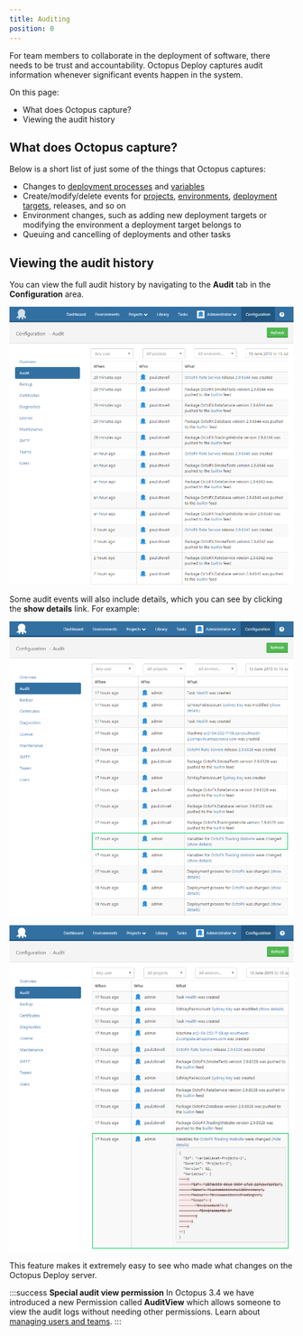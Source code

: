 ```yaml
---
title: Auditing
position: 0
---
```



For team members to collaborate in the deployment of software, there needs to be trust and accountability. Octopus Deploy captures audit information whenever significant events happen in the system.


On this page:


- What does Octopus capture?
- Viewing the audit history

## What does Octopus capture?


Below is a short list of just some of the things that Octopus captures:

- Changes to [deployment processes](/docs/home/deploying-applications.md) and [variables](/docs/home/deploying-applications/variables.md)
- Create/modify/delete events for [projects](/docs/home/key-concepts/projects.md), [environments](/docs/home/key-concepts/environments.md), [deployment targets](/docs/home/deployment-targets.md), releases, and so on
- Environment changes, such as adding new deployment targets or modifying the environment a deployment target belongs to
- Queuing and cancelling of deployments and other tasks


## Viewing the audit history


You can view the full audit history by navigating to the **Audit** tab in the **Configuration** area.


![](/docs/images/3048138/3278051.png)


Some audit events will also include details, which you can see by clicking the **show details** link. For example:


![](/docs/images/3048138/3278050.png)


![](/docs/images/3048138/3278049.png)


This feature makes it extremely easy to see who made what changes on the Octopus Deploy server.

:::success
**Special audit view permission**
In Octopus 3.4 we have introduced a new Permission called **AuditView** which allows someone to view the audit logs without needing other permissions. Learn about [managing users and teams](/docs/home/administration/managing-users-and-teams.md).
:::
